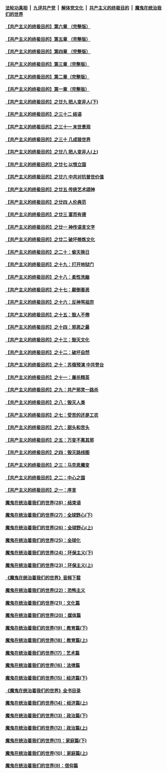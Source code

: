 ####  [法轮功真相](../../../../basic/blob/master/README.md?t=10221739) &nbsp;|&nbsp; [九评共产党](../../../../9ping.md/blob/master/README.md?t=10221739) &nbsp;|&nbsp; [解体党文化](../../../../jtdwh.md/blob/master/README.md?t=10221739)  &nbsp;|&nbsp; [共产主义的终极目的](../../../../gczydzjmd.md/blob/master/README.md?t=10221739) &nbsp;|&nbsp; [魔鬼在统治我们的世界](../../../../mgztzwmdsj.md/blob/master/README.md?t=10221739) 

#### [【共产主义的终极目的】第六章 （完整版）](../pages/nsc422/n11428913.md?t=10221739) 

#### [【共产主义的终极目的】第五章 （完整版）](../pages/nsc422/n11428912.md?t=10221739) 

#### [【共产主义的终极目的】第四章 （完整版）](../pages/nsc422/n11428907.md?t=10221739) 

#### [【共产主义的终极目的】第三章（完整版）](../pages/nsc422/n11428848.md?t=10221739) 

#### [【共产主义的终极目的】第二章（完整版）](../pages/nsc422/n11428831.md?t=10221739) 

#### [【共产主义的终极目的】第一章（完整版）](../pages/nsc422/n11417651.md?t=10221739) 

#### [【共产主义的终极目的】之廿九 把人变非人(下)](../pages/nsc422/n11344140.md?t=10221739) 

#### [【共产主义的终极目的】之三十二 结语](../pages/nsc422/n11360535.md?t=10221739) 

#### [【共产主义的终极目的】之三十一 末世景观](../pages/nsc422/n11351129.md?t=10221739) 

#### [【共产主义的终极目的】之三十 几成狼世界](../pages/nsc422/n11348280.md?t=10221739) 

#### [【共产主义的终极目的】之廿八 把人变非人(上)](../pages/nsc422/n11340492.md?t=10221739) 

#### [【共产主义的终极目的】之廿七 以恨立国](../pages/nsc422/n11336944.md?t=10221739) 

#### [【共产主义的终极目的】之廿六 中共对抗普世价值](../pages/nsc422/n11324785.md?t=10221739) 

#### [【共产主义的终极目的】之廿五 传统艺术颂神](../pages/nsc422/n11296396.md?t=10221739) 

#### [【共产主义的终极目的】之廿四 人伦典范](../pages/nsc422/n11296397.md?t=10221739) 

#### [【共产主义的终极目的】之廿三 富而有德](../pages/nsc422/n11283598.md?t=10221739) 

#### [【共产主义的终极目的】之廿一 神传语言文字](../pages/nsc422/n11263265.md?t=10221739) 

#### [【共产主义的终极目的】之廿二 破坏修炼文化](../pages/nsc422/n11245728.md?t=10221739) 

#### [【共产主义的终极目的】之二十：偷天换日](../pages/nsc422/n11238846.md?t=10221739) 

#### [【共产主义的终极目的】之十九：打开地狱门](../pages/nsc422/n11206376.md?t=10221739) 

#### [【共产主义的终极目的】之十八：柔性洗脑](../pages/nsc422/n11199994.md?t=10221739) 

#### [【共产主义的终极目的】之十七：颠倒善恶](../pages/nsc422/n11179782.md?t=10221739) 

#### [【共产主义的终极目的】之十六：反神骂祖宗](../pages/nsc422/n11166798.md?t=10221739) 

#### [【共产主义的终极目的】之十五：毁人不倦](../pages/nsc422/n11166792.md?t=10221739) 

#### [【共产主义的终极目的】之十四：邪恶之最](../pages/nsc422/n11150249.md?t=10221739) 

#### [【共产主义的终极目的】之十三：毁灭文化](../pages/nsc422/n11135227.md?t=10221739) 

#### [【共产主义的终极目的】之十二：破坏自然](../pages/nsc422/n11135214.md?t=10221739) 

#### [【共产主义的终极目的】之十：苏俄预演 中共登台](../pages/nsc422/n11118424.md?t=10221739) 

#### [【共产主义的终极目的】之十一：屠杀精英](../pages/nsc422/n11118442.md?t=10221739) 

#### [【共产主义的终极目的】之九：共产邪灵一路杀](../pages/nsc422/n11114139.md?t=10221739) 

#### [【共产主义的终极目的】之八：毁灭人类](../pages/nsc422/n11108503.md?t=10221739) 

#### [【共产主义的终极目的】之七：受苦的还是工农](../pages/nsc422/n11101809.md?t=10221739) 

#### [【共产主义的终极目的】之六：甜头和苦头](../pages/nsc422/n11096971.md?t=10221739) 

#### [【共产主义的终极目的】之五：万变不离其邪](../pages/nsc422/n11091285.md?t=10221739) 

#### [【共产主义的终极目的】之四：毁灭路线图](../pages/nsc422/n11086284.md?t=10221739) 

#### [【共产主义的终极目的】之三：马克思魔变](../pages/nsc422/n11061941.md?t=10221739) 

#### [【共产主义的终极目的】之二：中心之国](../pages/nsc422/n11047728.md?t=10221739) 

#### [【共产主义的终极目的】之一：序言](../pages/nsc422/n11086077.md?t=10221739) 

#### [魔鬼在统治着我们的世界(28)：结束语](../pages/nsc422/n10936246.md?t=10221739) 

#### [魔鬼在统治着我们的世界(27)：全球野心(下)](../pages/nsc422/n10928319.md?t=10221739) 

#### [魔鬼在统治着我们的世界(26)：全球野心(上)](../pages/nsc422/n10900318.md?t=10221739) 

#### [魔鬼在统治着我们的世界(25)：全球化](../pages/nsc422/n10788205.md?t=10221739) 

#### [魔鬼在统治着我们的世界(24)：环保主义(下)](../pages/nsc422/n10695307.md?t=10221739) 

#### [魔鬼在统治着我们的世界(23)：环保主义(上)](../pages/nsc422/n10688613.md?t=10221739) 

#### [《魔鬼在统治着我们的世界》音频下载](../pages/nsc422/n10635553.md?t=10221739) 

#### [魔鬼在统治着我们的世界(22)：恐怖主义](../pages/nsc422/n10614727.md?t=10221739) 

#### [魔鬼在统治着我们的世界(21)：文化篇](../pages/nsc422/n10597706.md?t=10221739) 

#### [魔鬼在统治着我们的世界(20)：媒体篇](../pages/nsc422/n10586579.md?t=10221739) 

#### [魔鬼在统治着我们的世界(19)：教育篇(下)](../pages/nsc422/n10564808.md?t=10221739) 

#### [魔鬼在统治着我们的世界(18)：教育篇(上)](../pages/nsc422/n10526970.md?t=10221739) 

#### [魔鬼在统治着我们的世界(17)：艺术篇](../pages/nsc422/n10499093.md?t=10221739) 

#### [魔鬼在统治着我们的世界(16)：法律篇](../pages/nsc422/n10485969.md?t=10221739) 

#### [魔鬼在统治着我们的世界(15)：经济篇(下)](../pages/nsc422/n10469975.md?t=10221739) 

#### [《魔鬼在统治着我们的世界》全书目录](../pages/nsc422/n10464261.md?t=10221739) 

#### [魔鬼在统治着我们的世界(14)：经济篇(上)](../pages/nsc422/n10457370.md?t=10221739) 

#### [魔鬼在统治着我们的世界(13)：政治篇(下)](../pages/nsc422/n10448270.md?t=10221739) 

#### [魔鬼在统治着我们的世界(12)：政治篇(上)](../pages/nsc422/n10444576.md?t=10221739) 

#### [魔鬼在统治着我们的世界(11)：家庭篇(下)](../pages/nsc422/n10440961.md?t=10221739) 

#### [魔鬼在统治着我们的世界(10)：家庭篇(上)](../pages/nsc422/n10435448.md?t=10221739) 

#### [魔鬼在统治着我们的世界(9)：信仰篇](../pages/nsc422/n10432159.md?t=10221739) 

